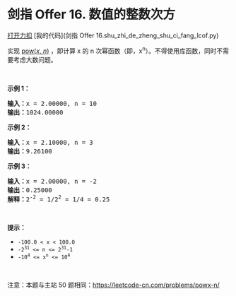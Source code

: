 # 剑指 Offer 16. 数值的整数次方

[打开力扣](https://leetcode.cn/problems/shu-zhi-de-zheng-shu-ci-fang-lcof) [我的代码](剑指 Offer 16.shu_zhi_de_zheng_shu_ci_fang_lcof.py)

实现 <a href="https://www.cplusplus.com/reference/valarray/pow/">pow(<em>x</em>, <em>n</em>)</a> ，即计算 x 的 n 次幂函数（即，x<sup>n</sup>）。不得使用库函数，同时不需要考虑大数问题。

 

<strong>示例 1：</strong>

<pre>
<strong>输入：</strong>x = 2.00000, n = 10
<strong>输出：</strong>1024.00000
</pre>

<strong>示例 2：</strong>

<pre>
<strong>输入：</strong>x = 2.10000, n = 3
<strong>输出：</strong>9.26100</pre>

<strong>示例 3：</strong>

<pre>
<strong>输入：</strong>x = 2.00000, n = -2
<strong>输出：</strong>0.25000
<strong>解释：</strong>2<sup>-2</sup> = 1/2<sup>2</sup> = 1/4 = 0.25</pre>

 

<strong>提示：</strong>

<ul>
	<li><code>-100.0 < x < 100.0</code></li>
	<li><code>-2<sup>31</sup> <= n <= 2<sup>31</sup>-1</code></li>
	<li><code>-10<sup>4</sup> <= x<sup>n</sup> <= 10<sup>4</sup></code></li>
</ul>

 

注意：本题与主站 50 题相同：<a href="https://leetcode-cn.com/problems/powx-n/">https://leetcode-cn.com/problems/powx-n/</a>
